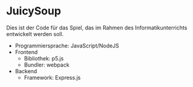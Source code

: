# JuicySoup

Dies ist der Code für das Spiel, das im Rahmen des Informatikunterrichts entwickelt werden soll.

* Programmiersprache: JavaScript/NodeJS
* Frontend
  * Bibliothek: p5.js
  * Bundler: webpack
* Backend
  * Framework: Express.js
